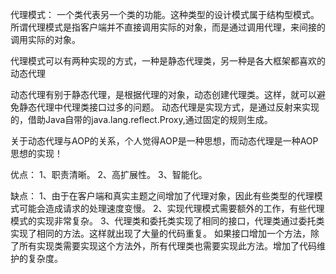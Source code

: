 代理模式： 一个类代表另一个类的功能。这种类型的设计模式属于结构型模式。
所谓代理模式是指客户端并不直接调用实际的对象，而是通过调用代理，来间接的调用实际的对象。

代理模式可以有两种实现的方式，一种是静态代理类，另一种是各大框架都喜欢的动态代理

动态代理有别于静态代理，是根据代理的对象，动态创建代理类。这样，就可以避免静态代理中代理类接口过多的问题。
动态代理是实现方式，是通过反射来实现的，借助Java自带的java.lang.reflect.Proxy,通过固定的规则生成。

关于动态代理与AOP的关系，个人觉得AOP是一种思想，而动态代理是一种AOP思想的实现！


优点： 1、职责清晰。 2、高扩展性。 3、智能化。

缺点： 
1、由于在客户端和真实主题之间增加了代理对象，因此有些类型的代理模式可能会造成请求的处理速度变慢。 
2、实现代理模式需要额外的工作，有些代理模式的实现非常复杂。
3、代理类和委托类实现了相同的接口，代理类通过委托类实现了相同的方法。这样就出现了大量的代码重复。
如果接口增加一个方法，除了所有实现类需要实现这个方法外，所有代理类也需要实现此方法。增加了代码维护的复杂度。